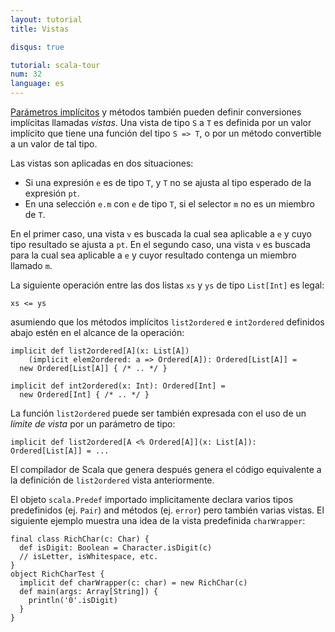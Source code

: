 ```yaml
---
layout: tutorial
title: Vistas

disqus: true

tutorial: scala-tour
num: 32
language: es
---
```


[Parámetros implícitos](implicit-parameters.html) y métodos también pueden definir conversiones implícitas llamadas _vistas_. Una vista de tipo `S` a `T` es definida por un valor implícito que tiene una función del tipo `S => T`, o por un método convertible a un valor de tal tipo.

Las vistas son aplicadas en dos situaciones:
* Si una expresión `e` es de tipo `T`, y `T` no se ajusta al tipo esperado de la expresión `pt`.
* En una selección `e.m` con `e` de tipo `T`, si el selector `m` no es un miembro de `T`.

En el primer caso, una vista `v` es buscada la cual sea aplicable a `e` y cuyo tipo resultado se ajusta a `pt`. En el segundo caso, una vista `v` es buscada para la cual sea aplicable a `e` y cuyor resultado contenga un miembro llamado `m`.

La siguiente operación entre las dos listas `xs` y `ys` de tipo `List[Int]` es legal:

    xs <= ys

asumiendo que los métodos implícitos `list2ordered` e `int2ordered` definidos abajo estén en el alcance de la operación:

    implicit def list2ordered[A](x: List[A])
        (implicit elem2ordered: a => Ordered[A]): Ordered[List[A]] =
      new Ordered[List[A]] { /* .. */ }
    
    implicit def int2ordered(x: Int): Ordered[Int] = 
      new Ordered[Int] { /* .. */ }

La función `list2ordered` puede ser también expresada con el uso de un _límite de vista_ por un parámetro de tipo:

    implicit def list2ordered[A <% Ordered[A]](x: List[A]): Ordered[List[A]] = ...

El compilador de Scala que genera después genera el código equivalente a la definición de `list2ordered` vista anteriormente.

El objeto `scala.Predef` importado implicitamente declara varios tipos predefinidos (ej. `Pair`) and métodos (ej. `error`) pero también varias vistas. El siguiente ejemplo muestra una idea de la vista predefinida `charWrapper`:

    final class RichChar(c: Char) {
      def isDigit: Boolean = Character.isDigit(c)
      // isLetter, isWhitespace, etc.
    }
    object RichCharTest {
      implicit def charWrapper(c: char) = new RichChar(c)
      def main(args: Array[String]) {
        println('0'.isDigit)
      }
    }
